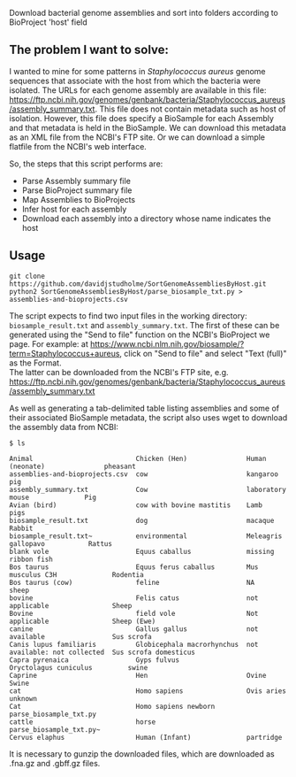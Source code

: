 Download bacterial genome assemblies and sort into folders according to BioProject 'host' field

## The problem I want to solve:
I wanted to mine for some patterns in *Staphylococcus aureus* genome sequences that associate with the host from which the bacteria were isolated.
The URLs for each genome assembly are available in this file: https://ftp.ncbi.nih.gov/genomes/genbank/bacteria/Staphylococcus_aureus/assembly_summary.txt.
This file does not contain metadata such as host of isolation. However, this file does specify a BioSample for each Assembly and that metadata is held in the BioSample. We can download this metadata as an XML file from the NCBI's FTP site. Or we can download a simple flatfile from the NCBI's web interface.

So, the steps that this script performs are:
* Parse Assembly summary file
* Parse BioProject summary file
* Map Assemblies to BioProjects
* Infer host for each assembly
* Download each assembly into a directory whose name indicates the host

## Usage

```
git clone https://github.com/davidjstudholme/SortGenomeAssembliesByHost.git
python2 SortGenomeAssembliesByHost/parse_biosample_txt.py > assemblies-and-bioprojects.csv
```

The script expects to find two input files in the working directory: ```biosample_result.txt``` and ```assembly_summary.txt```.
The first of these can be generated using the "Send to file" function on the NCBI's BioProject we page. For example: at https://www.ncbi.nlm.nih.gov/biosample/?term=Staphylococcus+aureus, click on "Send to file" and select "Text (full)" as the Format.  
The latter can be downloaded from the NCBI's FTP site, e.g. https://ftp.ncbi.nih.gov/genomes/genbank/bacteria/Staphylococcus_aureus/assembly_summary.txt

As well as generating a tab-delimited table listing assemblies and some of their associated BioSample metadata, the script also uses wget to download the assembly data from NCBI:

```
$ ls

Animal                          Chicken (Hen)               Human (neonate)               pheasant
assemblies-and-bioprojects.csv  cow                         kangaroo                      pig
assembly_summary.txt            Cow                         laboratory mouse              Pig
Avian (bird)                    cow with bovine mastitis    Lamb                          pigs
biosample_result.txt            dog                         macaque                       Rabbit
biosample_result.txt~           environmental               Meleagris gallopavo           Rattus
blank vole                      Equus caballus              missing                       ribbon fish
Bos taurus                      Equus ferus caballus        Mus musculus C3H              Rodentia
Bos taurus (cow)                feline                      NA                            sheep
bovine                          Felis catus                 not applicable                Sheep
Bovine                          field vole                  Not applicable                Sheep (Ewe)
canine                          Gallus gallus               not available                 Sus scrofa
Canis lupus familiaris          Globicephala macrorhynchus  not available: not collected  Sus scrofa domesticus
Capra pyrenaica                 Gyps fulvus                 Oryctolagus cuniculus         swine
Caprine                         Hen                         Ovine                         Swine
cat                             Homo sapiens                Ovis aries                    unknown
Cat                             Homo sapiens newborn        parse_biosample_txt.py
cattle                          horse                       parse_biosample_txt.py~
Cervus elaphus                  Human (Infant)              partridge
```

It is necessary to gunzip the downloaded files, which are downloaded as .fna.gz and .gbff.gz files.


